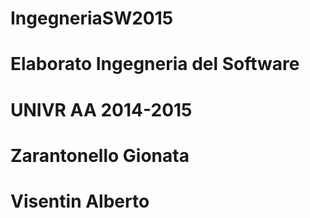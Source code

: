 # IngegneriaSW2015
# Elaborato Ingegneria del Software
# UNIVR AA 2014-2015
# Zarantonello Gionata
# Visentin Alberto
